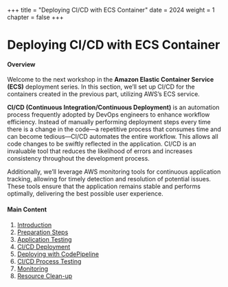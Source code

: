 +++
title = "Deploying CI/CD with ECS Container"
date = 2024
weight = 1
chapter = false
+++

# Deploying CI/CD with ECS Container

#### Overview

Welcome to the next workshop in the **Amazon Elastic Container Service (ECS)** deployment series. In this section, we’ll set up CI/CD for the containers created in the previous part, utilizing AWS’s ECS service.

**CI/CD (Continuous Integration/Continuous Deployment)** is an automation process frequently adopted by DevOps engineers to enhance workflow efficiency. Instead of manually performing deployment steps every time there is a change in the code—a repetitive process that consumes time and can become tedious—CI/CD automates the entire workflow. This allows all code changes to be swiftly reflected in the application. CI/CD is an invaluable tool that reduces the likelihood of errors and increases consistency throughout the development process.

Additionally, we’ll leverage AWS monitoring tools for continuous application tracking, allowing for timely detection and resolution of potential issues. These tools ensure that the application remains stable and performs optimally, delivering the best possible user experience.

#### Main Content

1. [Introduction](1-introduction/)
2. [Preparation Steps](2-preparation/)
3. [Application Testing](3-test-app/)
4. [CI/CD Deployment](4-cicd/)
5. [Deploying with CodePipeline](5-codepipeline/)
6. [CI/CD Process Testing](6-cicd-test/)
7. [Monitoring](7-monitoring/)
8. [Resource Clean-up](8-clean-up/)